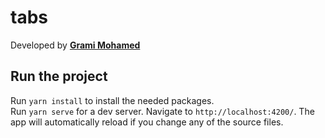 # tabs

Developed by **[Grami Mohamed](https://github.com/Grami-mhd)** 

## Run the project

Run `yarn install` to install the needed packages.<br/>
Run `yarn serve` for a dev server. Navigate to `http://localhost:4200/`. The app will automatically reload if you change any of the source files.
